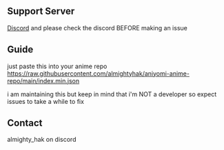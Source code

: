 ## Support Server

[Discord](https://discord.gg/vut4mmXQzU)
and please check the discord BEFORE making an issue

## Guide

just paste this into your anime repo https://raw.githubusercontent.com/almightyhak/aniyomi-anime-repo/main/index.min.json

i am maintaining this but keep in mind that i'm NOT a developer so expect issues to take a while to fix

## Contact

almighty_hak on discord
